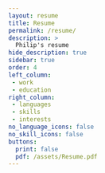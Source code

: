 ```yaml
---
layout: resume
title: Resume
permalink: /resume/
description: >
  Philip's resume
hide_description: true
sidebar: true
order: 4
left_column:
 - work
 - education
right_column:
 - languages
 - skills
 - interests
no_language_icons: false
no_skill_icons: false
buttons:
  print: false
  pdf: /assets/Resume.pdf
---
```

